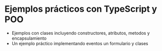 # Ejemplos prácticos con TypeScript y POO

* Ejemplos con clases incluyendo constructores, atributos, metodos y encapsulamiento
* Un ejemplo práctico implementando eventos un formulario y clases